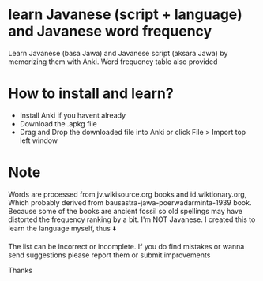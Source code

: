 # learn Javanese (script + language) and Javanese word frequency
Learn Javanese (basa Jawa) and Javanese script (aksara Jawa) by memorizing them with Anki. Word frequency table also provided

# How to install and learn?
* Install Anki if you havent already
* Download the .apkg file
* Drag and Drop the downloaded file into Anki or click File > Import top left window

# Note
Words are processed from jv.wikisource.org books and id.wiktionary.org, Which probably derived from bausastra-jawa-poerwadarminta-1939 book.
Because some of the books are ancient fossil so old spellings may have distorted the frequency ranking by a bit.
I'm NOT Javanese. I created this to learn the language myself, thus ⬇️

The list can be incorrect or incomplete. If you do find mistakes or wanna send suggestions please report them or submit improvements

Thanks
